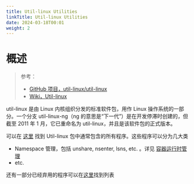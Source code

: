 ```yaml
---
title: Util-linux Utilities
linkTitle: Util-linux Utilities
date: 2024-03-18T00:01
weight: 2
---
```


# 概述

> 参考：
>
> - [GitHub 项目，util-linux/util-linux](https://github.com/util-linux/util-linux)
> - [Wiki，Util-linux](https://en.wikipedia.org/wiki/Util-linux)

util-linux 是由 Linux 内核组织分发的标准软件包，用作 Linux 操作系统的一部分。一个分支 util-linux-ng（ng 的意思是“下一代”）是在开发停滞时创建的，但截至 2011 年 1 月，它已重命名为 util-linux，并且是该软件包的正式版本。

可以在 [这里](https://en.wikipedia.org/wiki/Util-linux#Included) 找到 Util-linux 包中通常包含的所有程序。这些程序可以分为几大类

- Namespace 管理，包括 unshare, nsenter, lsns, etc. 。详见 [容器运行时管理](/docs/10.云原生/Containerization%20implementation/容器管理/容器运行时管理/容器运行时管理.md)
- etc.

还有一部分已经弃用的程序可以在[这里](https://en.wikipedia.org/wiki/Util-linux#Removed)找到列表
